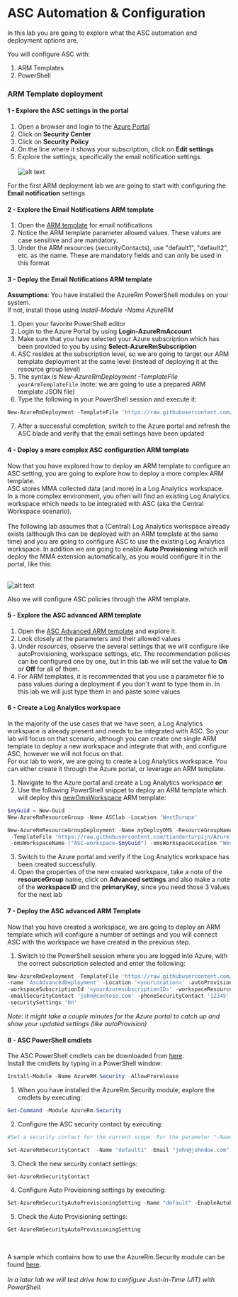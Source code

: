 ﻿# ASC Automation & Configuration

In this lab you are going to explore what the ASC automation and deployment options are.

You will configure ASC with:
1. ARM Templates
2. PowerShell

 
### ARM Template deployment
#### 1 - Explore the ASC settings in the portal
1. Open a browser and login to the  <a href="https://portal.azure.com" target="_blank">Azure Portal</a>
2. Click on **Security Center**
3. Click on **Security Policy**
4. On the line where it shows your subscription, click on **Edit settings**
5. Explore the settings, specifically the email notification settings.<br><br>
![alt text](https://raw.githubusercontent.com/tianderturpijn/Azure-Security-Center/master/Labs//01%20-%20Automation/Screenshots/asc_emailsettings.png
)

For the first ARM deployment lab we are going to start with configuring the **Email notification** settings

#### 2 - Explore the Email Notifications ARM template
1. Open the <a href="https://raw.githubusercontent.com/tianderturpijn/Azure-Security-Center/master/Labs/01%20-%20Automation/Files/configureAscEmailNotifications.json" target="_blank">ARM template</a> for email notifications
2. Notice the ARM template parameter allowed values. These values are case sensitive and are mandatory.
3. Under the ARM resources (securityContacts), use "default1", "default2", etc. as the name. These are mandatory fields and can only be used in this format

#### 3 - Deploy the Email Notifications ARM template
**Assumptions**: You have installed the AzureRm PowerShell modules on your system.<br> If not, install those using *Install-Module -Name AzureRM*
1. Open your favorite PowerShell editor
2. Login to the Azure Portal by using **Login-AzureRmAccount**
3. Make sure that you have selected your Azure subscription which has been provided to you by using **Select-AzureRmSubscription**<br>
4. ASC resides at the subscription level, so we are going to target our ARM template deployment at the same level (instead of deploying it at the resource group level)
5. The syntax is *New-AzureRmDeployment -TemplateFile* `yourArmTemplateFile` (note: we are going to use a prepared ARM template JSON file)
6. Type the following in your PowerShell session and execute it:
```powershell
New-AzureRmDeployment -TemplateFile 'https://raw.githubusercontent.com/tianderturpijn/Azure-Security-Center/master/Labs/01%20-%20Automation/Files/configureAscEmailNotifications.json'
```

7. After a successful completion, switch to the Azure portal and refresh the ASC blade and verify that the email settings have been updated

#### 4 - Deploy a more complex ASC configuration ARM template
Now that you have explored how to deploy an ARM template to configure an ASC setting, you are going to explore how to deploy a more complex ARM template. <br>
ASC stores MMA collected data (and more) in a Log Analytics workspace. In a more complex environment, you often will find an existing Log Analytics workspace which needs to be integrated with ASC (aka the Central Workspace scenario).<br><br>
The following lab assumes that a (Central) Log Analytics workspace already exists (although this can be deployed with an ARM template at the same time) and you are going to configure ASC to use the existing Log Analytics workspace. In addition we are going to enable **Auto Provisioning** which will deploy the MMA extension automatically, as you would configure it in the portal, like this:<br><br>

![alt text](https://raw.githubusercontent.com/tianderturpijn/Azure-Security-Center/master/Labs/01%20-%20Automation/Screenshots/autoProvisioning_custom_%20Workspace.png)

Also we will configure ASC policies through the ARM template.

#### 5 - Explore the ASC advanced ARM template
1. Open the <a href="https://github.com/tianderturpijn/Azure-Security-Center/blob/master/Labs/01%20-%20Automation/Files/configureAscAdvanced.json" target="_blank">ASC Advanced ARM template</a> and explore it.
2. Look closely at the parameters and their allowed values
3. Under *resources*, observe the several settings that we will configure like autoProvisioning, workspace settings, etc. The recommendation policies can be configured one by one, but in this lab we will set the value to **On** or **Off** for all of them.
4. For ARM templates, it is recommended that you use a parameter file to pass values during a deployment if you don't want to type them in. In this lab we will just type them in and paste some values

#### 6 - Create a Log Analytics workspace
In the majority of the use cases that we have seen, a Log Analytics workspace is already present and needs to be integrated with ASC. So your lab will focus on that scenario, although you can create one single ARM template to deploy a new workspace and integrate that with, and configure ASC, however we will not focus on that.<br>
For our lab to work, we are going to create a Log Analytics workspace. You can either create it through the Azure portal, or leverage an ARM template.
1. Navigate to the Azure portal and create a Log Analytics workspace **or**:
2. Use the following PowerShell snippet to deploy an ARM template which will deploy this <a href="https://raw.githubusercontent.com/tianderturpijn/Azure-Security-Center/master/Labs/01%20-%20Automation/Files/createNewOmsWorkspace.json" target="_blank">newOmsWorkspace</a> ARM template: <br>
```powershell
$myGuid = New-Guid
New-AzureRmResourceGroup -Name ASClab -Location 'WestEurope'

New-AzureRmResourceGroupDeployment -Name myDeployOMS -ResourceGroupName 'newOMSRG' `
 -TemplateFile 'https://raw.githubusercontent.com/tianderturpijn/Azure-Security-Center/master/Labs/01%20-%20Automation/Files/createNewOmsWorkspace.json' `
 -omsWorkspaceName ("ASC-workspace-$myGuid") -omsWorkspaceLocation "WestEurope" -Verbose
```
3. Switch to the Azure portal and verify if the Log Analytics workspace has been created successfully.
4. Open the properties of the new created workspace, take a note of the **resourceGroup** name, click on **Advanced settings** and also make a note of the **workspaceID** and the **primaryKey**, since you need those 3 values for the next lab

#### 7 - Deploy the ASC advanced ARM Template
Now that you have created a workspace, we are going to deploy an ARM template which will configure a number of settings and you will connect ASC with the workspace we have created in the previous step.<br>
1. Switch to the PowerShell session where you are logged into Azure, with the correct subscription selected and enter the following:
```powershell
New-AzureRmDeployment -TemplateFile 'https://raw.githubusercontent.com/tianderturpijn/Azure-Security-Center/master/Labs/01%20-%20Automation/Files/configureAscAdvanced.json' `
-name 'AscAdvancedDeployment' -Location '<yourLocation>' -autoProvisioning 'On' -workspaceName '<yourWorkspaceName>' `
-workspaceSubscriptionId '<yourAzuresubscriptionID>' -workspaceResourceGroup '<resourceGroupNameOfTheWorkspace>' `
-emailSecurityContact 'john@contoso.com' -phoneSecurityContact '12345' -alertNotifications 'On' -alertsToAdmin 'On' `
-securitySettings 'On'
```
*Note: it might take a couple minutes for the Azure portal to catch up and show your updated settings (like autoProvision)*

#### 8 - ASC PowerShell cmdlets
The ASC PowerShell cmdlets can be downloaded from <a href="https://www.powershellgallery.com/packages/AzureRM.Security/0.2.0-preview" target="_blank">here</a>.<br>
Install the cmdlets by typing in a PowerShell window:
```powershell
Install-Module -Name AzureRM.Security -AllowPrerelease
```
1. When you have installed the AzureRm.Security module, explore the cmdlets by executing:
```powershell
Get-Command -Module AzureRm.Security
```
2. Configure the ASC security contact by executing:
```powershell
#Set a security contact for the current scope. For the parameter "-Name", you need to use "default1", "default2", etc.

Set-AzureRmSecurityContact  -Name "default1" -Email "john@johndoe.com" -Phone "12345" -AlertAdmin -NotifyOnAlert
```
3. Check the new security contact settings:
```powershell
Get-AzureRmSecurityContact
```

4. Configure Auto Provisioning settings by executing:
```powershell
Set-AzureRmSecurityAutoProvisioningSetting -Name "default" -EnableAutoProvision
```
5. Check the Auto Provisioning settings:
```powershell
Get-AzureRmSecurityAutoProvisioningSetting
```
<br>

A sample which contains how to use the AzureRm.Security module can be found <a href="https://github.com/tianderturpijn/ASC/blob/master/PowerShell/Samples/ASC-Samples.ps1" target="_blank">here</a>. <br><br>
*In a later lab we will test drive how to configure Just-In-Time (JIT) with PowerShell.*







